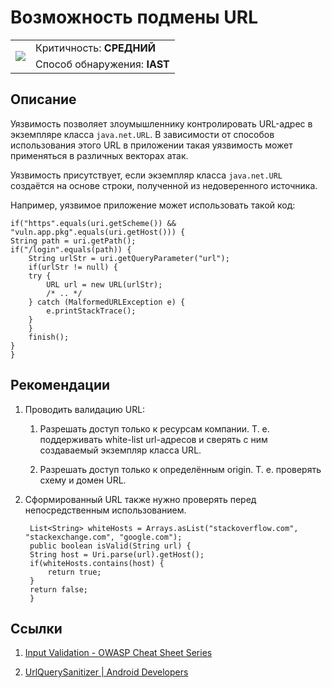 # Возможность подмены URL

<table class='noborder'>
    <colgroup>
      <col/>
      <col/>
    </colgroup>
    <tbody>
      <tr>
        <td rowspan="2"><img src="../../../img/defekt_srednij.png"/></td>
        <td>Критичность:<strong> СРЕДНИЙ</strong></td>
      </tr>
      <tr>
        <td>Способ обнаружения:<strong> IAST</strong></td>
      </tr>
    </tbody>
</table>

## Описание

Уязвимость позволяет злоумышленнику контролировать URL-адрес в экземпляре класса `java.net.URL`. В зависимости от способов использования этого URL в приложении такая уязвимость может применяться в различных векторах атак.

Уязвимость присутствует, если экземпляр класса `java.net.URL` создаётся на основе строки, полученной из недоверенного источника.

Например, уязвимое приложение может использовать такой код:


    if("https".equals(uri.getScheme()) && "vuln.app.pkg".equals(uri.getHost())) {
    String path = uri.getPath();
    if("/login".equals(path)) {
        String urlStr = uri.getQueryParameter("url");
        if(urlStr != null) {
        try {
            URL url = new URL(urlStr);
            /* .. */
        } catch (MalformedURLException e) {
            e.printStackTrace();
        }
        }
        finish();
    }
    }

## Рекомендации

1. Проводить валидацию URL:

    1. Разрешать доступ только к ресурсам компании. Т. е. поддерживать white-list url-адресов и сверять с ним создаваемый экземпляр класса URL.

    2. Разрешать доступ только к определённым origin. Т. е. проверять схему и домен URL.

2. Сформированный URL также нужно проверять перед непосредственным использованием.

        List<String> whiteHosts = Arrays.asList("stackoverflow.com",  "stackexchange.com", "google.com");
        public boolean isValid(String url) {
        String host = Uri.parse(url).getHost();
        if(whiteHosts.contains(host) {
            return true;
        }
        return false;
        }

## Ссылки

1. [Input Validation - OWASP Cheat Sheet Series](https://cheatsheetseries.owasp.org/cheatsheets/Input_Validation_Cheat_Sheet.html) 

2. [UrlQuerySanitizer  |  Android Developers](https://developer.android.com/reference/android/net/UrlQuerySanitizer) 